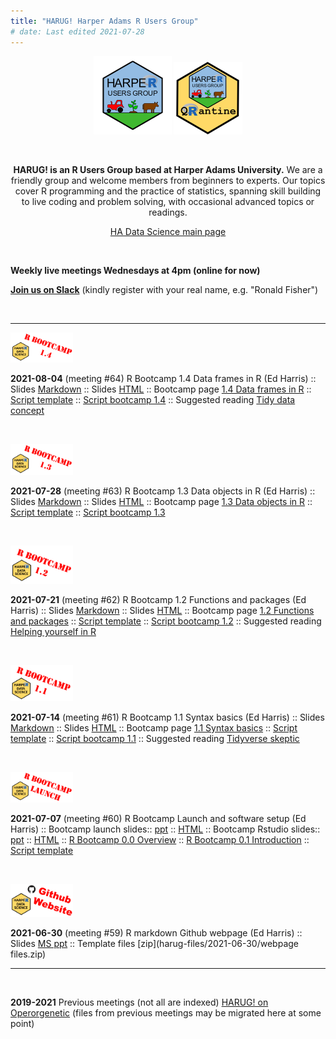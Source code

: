 ```yaml
---
title: "HARUG! Harper Adams R Users Group"
# date: Last edited 2021-07-28
---
```


<center>
   <img src="../img/HARUG.png" alt="HARUG" width="125"/>
   <img src="../img/harug-quarantine.png" alt="HARUG quarantine" width="110"/>

&nbsp;

**HARUG! is an R Users Group based at Harper Adams University.** We are a friendly group and welcome members from beginners to experts.  Our topics cover R programming and the practice of statistics, spanning skill building to live coding and problem solving, with occasional advanced topics or readings.

[HA Data Science main page](https://ha-data-science.github.io/)

</center>

&nbsp;

**Weekly live meetings Wednesdays at 4pm (online for now)**
  
[**Join us on Slack**](https://join.slack.com/t/harper-adams-rug/shared_invite/zt-azcm9z6s-WsY9JXvAs8DW1DLQuU3USg) (kindly register with your real name, e.g. "Ronald Fisher")

&nbsp;

___
  
<a href="https://youtu.be/Bt2f902F5Po" target="_blank">
<img src="harug-files/2021-08-04/img/Bootcamp-1.4.png" width="100" alt="Meeting thumbnail"/>
</a> 

**2021-08-04** (meeting #64) R Bootcamp 1.4 Data frames in R (Ed Harris) :: 
Slides [Markdown](harug-files/2021-08-04/R-bootcamp-1.4-slides.Rmd) :: 
Slides [HTML](harug-files/2021-08-04/R-bootcamp-1.4-slides.html) :: 
Bootcamp page [1.4 Data frames in R](https://dsgarage.netlify.app/bootcamp/1.4-m1-data-frames/) :: 
[Script template](harug-files/files/script-template.R) ::
[Script bootcamp 1.4](harug-files/2021-08-04/script-bootcamp-1.4.R) ::
Suggested reading [Tidy data concept](https://vita.had.co.nz/papers/tidy-data.pdf)

&nbsp;

<a href="https://youtu.be/wViC6SjUYVI" target="_blank">
<img src="harug-files/2021-07-28/img/Bootcamp-1.3.png" width="100" alt="Meeting thumbnail"/>
</a> 

**2021-07-28** (meeting #63) R Bootcamp 1.3 Data objects in R (Ed Harris) :: 
Slides [Markdown](harug-files/2021-07-28/R-bootcamp-1.3-slides.Rmd) :: 
Slides [HTML](harug-files/2021-07-28/R-bootcamp-1.3-slides.html) :: 
Bootcamp page [1.3 Data objects in R](https://dsgarage.netlify.app/bootcamp/1.3-m1-data-objects/) :: 
[Script template](harug-files/files/script-template.R) ::
[Script bootcamp 1.3](harug-files/2021-07-28/script-bootcamp-1.3.R) 

&nbsp;

<a href="https://youtu.be/yD_z5kiGk38" target="_blank">
<img src="harug-files/2021-07-21/img/Bootcamp-1.2.png" width="100" alt="Meeting thumbnail"/>
</a> 

**2021-07-21** (meeting #62) R Bootcamp 1.2 Functions and packages (Ed Harris) :: 
Slides [Markdown](harug-files/2021-07-21/R-bootcamp-1.2-slides.Rmd) :: 
Slides [HTML](harug-files/2021-07-21/R-bootcamp-1.2-slides.html) :: 
Bootcamp page [1.2 Functions and packages](https://dsgarage.netlify.app/bootcamp/1.2-m1-function-and-packages/) :: 
[Script template](harug-files/files/script-template.R) ::
[Script bootcamp 1.2](harug-files/2021-07-21/script-bootcamp-1.2.R) ::
Suggested reading [Helping yourself in R](https://www.r-project.org/help.html)

&nbsp;

<a href="https://youtu.be/lZxnYuArVrE" target="_blank">
<img src="harug-files/2021-07-14/img/Bootcamp-1.1.png" width="100" alt="Meeting thumbnail"/>
</a> 

**2021-07-14** (meeting #61) R Bootcamp 1.1 Syntax basics (Ed Harris) :: 
Slides [Markdown](harug-files/2021-07-14/R-bootcamp-1.1.Rmd) :: 
Slides [HTML](harug-files/2021-07-14/R-bootcamp-1.1.html) :: 
Bootcamp page [1.1 Syntax basics](https://dsgarage.netlify.app/bootcamp/1.1-m1-r-syntax-basics/) :: [Script template](harug-files/files/script-template.R) ::
[Script bootcamp 1.1](harug-files/2021-07-14/script-bootcamp-1.1.R) ::
Suggested reading [Tidyverse skeptic](https://github.com/matloff/TidyverseSkeptic)

&nbsp;

<a href="https://youtu.be/wmyDf14CzXQ" target="_blank">
<img src="harug-files/2021-07-07/img/Bootcamp-launch.png" width="100" alt="Meeting thumbnail"/>
</a> 

**2021-07-07** (meeting #60) R Bootcamp Launch and software setup (Ed Harris) ::
Bootcamp launch slides:: [ppt](harug-files/2021-07-07/R-bootcamp-launch-slides.Rmd) :: [HTML](harug-files/2021-07-07/R-bootcamp-launch-slides.html) :: Bootcamp Rstudio slides:: [ppt](harug-files/2021-07-07/R-bootcamp-RStudio.Rmd) :: [HTML](harug-files/2021-07-07/R-bootcamp-RStudio.html) ::
[R Bootcamp 0.0 Overview](https://dsgarage.netlify.app/bootcamp/0.0-bootcamp-overview/) ::
[R Bootcamp 0.1 Introduction](https://dsgarage.netlify.app/bootcamp/0.1-bootcamp-intro/) :: [Script template](harug-files/files/script-template.R)

&nbsp;

<a href="https://youtu.be/3GvG2nij7xs" target="_blank">
<img src="harug-files/2021-06-30/img/harug-github-website.png" width="100" alt="Meeting thumbnail"/>
</a> 

**2021-06-30** (meeting #59) R markdown Github webpage (Ed Harris) :: 
Slides [MS ppt](harug-files/2021-06-30/2021-06-30-github-webpage.pptx) :: 
Template files [zip](harug-files/2021-06-30/webpage files.zip) 

___

&nbsp;

**2019-2021** Previous meetings (not all are indexed) [HARUG! on Operorgenetic](http://operorgenetic.com/wp/) (files from previous meetings may be migrated here at some point)

&nbsp;

